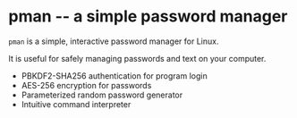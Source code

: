 pman -- a simple password manager
=================================

`pman` is a simple, interactive password manager for Linux.

It is useful for safely managing passwords and text on your computer.

* PBKDF2-SHA256 authentication for program login
* AES-256 encryption for passwords
* Parameterized random password generator
* Intuitive command interpreter
